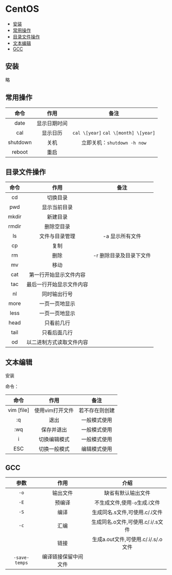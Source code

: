 # CentOS

* [安装](#安装)
* [常用操作](#常用操作)
* [目录文件操作](#目录文件操作)
* [文本编辑](#文本编辑)
* [GCC](#GCC)



## 安装

略

## 常用操作

|命令|作用|备注|
|:-:|:-:|:-:|
|date|显示日期时间||
|cal|显示日历|`cal \[year]` `cal \[month] \[year]`|
|shutdown|关机|立即关机：`shutdown -h now`|
|reboot|重启||

## 目录文件操作

|命令|作用|备注|
|:-:|:-:|:-:|
|cd|切换目录||
|pwd|显示当前目录||
|mkdir|新建目录||
|rmdir|删除空目录||
|ls|文件与目录管理|-a 显示所有文件|
|cp|复制||
|rm|删除|-r 删除目录及目录下文件|
|mv|移动||
|cat|第一行开始显示文件内容||
|tac|最后一行开始显示文件内容||
|nl|同时输出行号||
|more|一页一页地显示||
|less|一页一页地显示||
|head|只看前几行||
|tail|只看后面几行||
|od|以二进制方式读取文件内容||

## 文本编辑
安装

命令：

|命令|作用|备注|
|:-:|:-:|:-:|
|vim \[file]|使用vim打开文件|若不存在则创建|
|:q|退出|一般模式使用|
|:wq|保存并退出|一般模式使用|
|i|切换编辑模式|一般模式使用|
|ESC|切换一般模式|编辑模式使用|

## GCC
|参数|作用|介绍|
|:-:|:-:|:-:|
|`-o`|输出文件|缺省有默认输出文件|
|`-E`|预编译|不生成文件,使用`-o`生成.i文件|
|`-S`|编译|生成同名.s文件,可使用.c/.i文件|
|`-c`|汇编|生成同名.o文件,可使用.c/.i/.s文件|
||链接|生成a.out文件,可使用.c/.i/.s/.o文件|
|`-save-temps`|编译链接保留中间文件||
